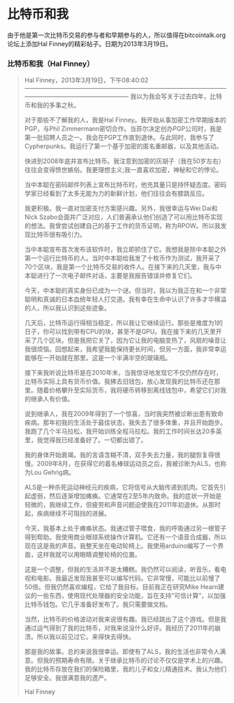 # 比特币和我

由于他是第一次比特币交易的参与者和早期参与的人，所以值得在bitcointalk.org论坛上添加Hal Finney的精彩帖子。日期为2013年3月19日。


### 比特币和我（Hal Finney）

> Hal Finney，2013年3月19日，下午08:40:02
> ——————————————————————————————————————————————————
> 我以为我会写关于过去四年，比特币和我的多事之秋。
> 
> 对于那些不了解我的人，我是Hal Finney。我开始从事加密工作早期版本的PGP，与Phil Zimmermann密切合作。当菲尔决定创办PGP公司时，我是第一批招聘人员之一。我会在PGP工作直到退休。与此同时，我参与了Cypherpunks。我运行了第一个基于加密的匿名重邮器，以及其他活动。
>
> 快进到2008年底并宣布比特币。我注意到加密的灰胡子（我在50岁左右）往往会变得愤世嫉俗。我更理想主义;我一直喜欢加密，神秘和它的悖论。
>
> 当中本聪在密码邮件列表上宣布比特币时，他充其量只是持怀疑态度。密码学家已经看到了太多无能为力的新鲜计划，他们往往会有膝跳反应。
>
> 我更积极。我一直对加密支付方案感兴趣。另外，我很幸运与Wei Dai和Nick Szabo会面并广泛对应，人们普遍承认他们创造了可以用比特币实现的想法。我曾尝试创建自己的基于工作的货币证明，称为RPOW。所以我发现比特币很有吸引力。
>
> 当中本聪宣布首次发布该软件时，我立即抓住了它。我想我是除中本聪之外第一个运行比特币的人。当时中本聪给我发了十枚币作为测试，我开采了70个区块，我是第一个比特币交易的收件人。在接下来的几天里，我与中本聪进行了一次电子邮件对话，主要是我报告错误并修复它们。
>
> 今天，中本聪的真实身份已成为一个谜。但当时，我以为我正在和一个非常聪明和真诚的日本血统年轻人打交道。我有幸在生命中认识了许多才华横溢的人，所以我认识到这些迹象。
> 
> 几天后，比特币运行得相当稳定，所以我让它继续运行。那些是难度为1的日子，你可以找到带有CPU的块，甚至不是GPU。我在接下来的几天里开采了几个区块。但是我把它关了，因为它让我的电脑变热了，风扇的噪音让我很烦恼。回想起来，我希望我能保持更长时间，但另一方面，我非常幸运能够在一开始就在那里。这是一个半满半空的玻璃瓶。
>
> 接下来我听说比特币是在2010年末，当我惊讶地发现它不仅仍然存在时，比特币实际上具有货币价值。我拂去旧钱包，放心发现我的比特币还在那里。随着价格攀升至实际货币，我将硬币转移到离线钱包中，希望它们对我的继承人有价值。
>
> 说到继承人，我在2009年得到了一个惊喜，当时我突然被诊断出患有致命疾病。那年初我的生活处于最佳状态，我失去了很多体重，并且开始跑步。我跑了几个半马拉松，我开始训练全程马拉松。我的工作时间长达20多英里，我觉得我已经准备好了。一切都出错了。
>
> 我的身体开始衰竭。我的言语含糊不清，双手失去力量，我的腿恢复得很慢。2009年8月，在获得它的着名棒球运动员之后，我被诊断为ALS，也称为Lou Gehrig病。
>
> ALS是一种杀死运动神经元的疾病，它将信号从大脑传递到肌肉。它首先引起虚弱，然后逐渐增加瘫痪。它通常在2至5年内致命。我的症状一开始是轻微的，我继续工作，但疲劳和声音问题迫使我在2011年初退休。从那时起，疾病继续不可阻挡的进展。
>
> 今天，我基本上处于瘫痪状态。我通过管子喂食，我的呼吸通过另一根管子得到帮助。我使用商业眼球系统操作计算机。它还有一个语音合成器，所以现在这是我的声音。我整天坐在电动轮椅上。我使用arduino编写了一个界面，这样我就可以用眼睛调整轮椅的位置。
>
> 这是一个调整，但我的生活并不是太糟糕。我仍然可以阅读，听音乐，看电视和电影。我最近发现我甚至可以编写代码。它非常慢，可能比以前慢了50倍。但我仍然喜欢编程，它给了我目标。目前我正在研究Mike Hearn建议的一些东西，使用现代处理器的安全功能，旨在支持“可信计算”，以加强比特币钱包。它几乎准备好发布了。我只需要做文档。
>
> 当然，比特币的价格波动对我来说很有趣。我已经跳出了这个游戏。但是我通过运气得到了我的比特币，对我来说没什么好评。我经历了2011年的崩溃。所以我以前见过它。来得快去得快。
>
> 那是我的故事。总的来说我很幸运。即使有了ALS，我的生活也非常令人满意。但我的预期寿命有限。关于继承比特币的讨论不仅仅是学术上的兴趣。我的比特币存放在我们的保险箱里，我的儿子和女儿精通技术。我认为他们足够安全。我很满意我的遗产。
>
> Hal Finney






